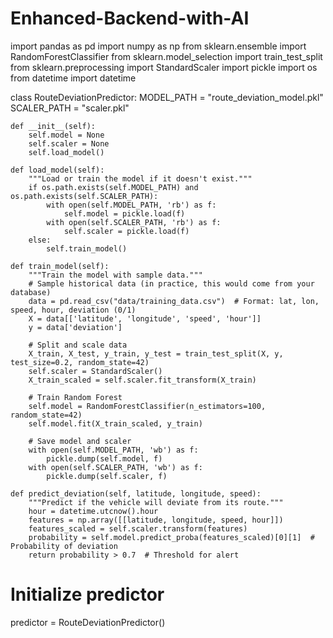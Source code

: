# Enhanced-Backend-with-AI

import pandas as pd
import numpy as np
from sklearn.ensemble import RandomForestClassifier
from sklearn.model_selection import train_test_split
from sklearn.preprocessing import StandardScaler
import pickle
import os
from datetime import datetime

class RouteDeviationPredictor:
    MODEL_PATH = "route_deviation_model.pkl"
    SCALER_PATH = "scaler.pkl"

    def __init__(self):
        self.model = None
        self.scaler = None
        self.load_model()

    def load_model(self):
        """Load or train the model if it doesn't exist."""
        if os.path.exists(self.MODEL_PATH) and os.path.exists(self.SCALER_PATH):
            with open(self.MODEL_PATH, 'rb') as f:
                self.model = pickle.load(f)
            with open(self.SCALER_PATH, 'rb') as f:
                self.scaler = pickle.load(f)
        else:
            self.train_model()

    def train_model(self):
        """Train the model with sample data."""
        # Sample historical data (in practice, this would come from your database)
        data = pd.read_csv("data/training_data.csv")  # Format: lat, lon, speed, hour, deviation (0/1)
        X = data[['latitude', 'longitude', 'speed', 'hour']]
        y = data['deviation']

        # Split and scale data
        X_train, X_test, y_train, y_test = train_test_split(X, y, test_size=0.2, random_state=42)
        self.scaler = StandardScaler()
        X_train_scaled = self.scaler.fit_transform(X_train)

        # Train Random Forest
        self.model = RandomForestClassifier(n_estimators=100, random_state=42)
        self.model.fit(X_train_scaled, y_train)

        # Save model and scaler
        with open(self.MODEL_PATH, 'wb') as f:
            pickle.dump(self.model, f)
        with open(self.SCALER_PATH, 'wb') as f:
            pickle.dump(self.scaler, f)

    def predict_deviation(self, latitude, longitude, speed):
        """Predict if the vehicle will deviate from its route."""
        hour = datetime.utcnow().hour
        features = np.array([[latitude, longitude, speed, hour]])
        features_scaled = self.scaler.transform(features)
        probability = self.model.predict_proba(features_scaled)[0][1]  # Probability of deviation
        return probability > 0.7  # Threshold for alert

# Initialize predictor
predictor = RouteDeviationPredictor()
